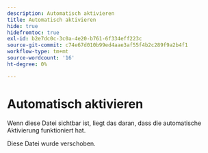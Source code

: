 ```yaml
---
description: Automatisch aktivieren
title: Automatisch aktivieren
hide: true
hidefromtoc: true
exl-id: b2e7dc0c-3c0a-4e20-b761-6f334eff223c
source-git-commit: c74e67d010b99ed4aae3af55f4b2c289f9a2b4f1
workflow-type: tm+mt
source-wordcount: '16'
ht-degree: 0%

---
```


# Automatisch aktivieren

Wenn diese Datei sichtbar ist, liegt das daran, dass die automatische Aktivierung funktioniert hat.

Diese Datei wurde verschoben.
